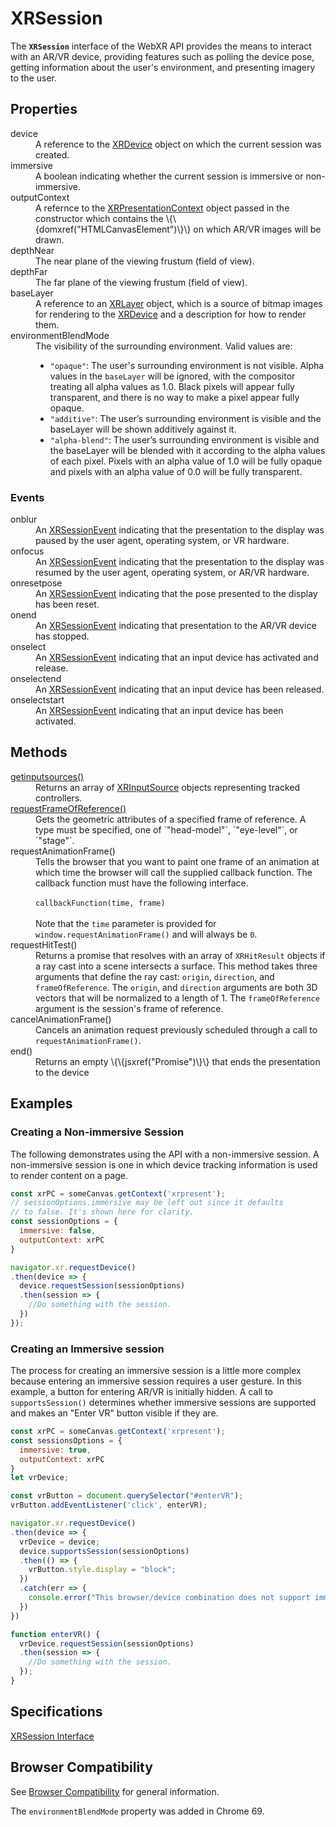 # XRSession

The **`XRSession`** interface of the WebXR API provides the means to interact with an AR/VR device, providing features such as polling the device pose, getting information about the user's environment, and presenting imagery to the user.

## Properties

<dl>
  <dt>device</dt>
  <dd>A reference to the <a href="xrdevice.md">XRDevice</a> object on which the current session was created.</dd>

  <dt>immersive</dt>
  <dd>A boolean indicating whether the current session is immersive or non-immersive.</dd>

  <dt>outputContext</dt>
  <dd>A refernce to the <a href="xrpresentationcontest.md">XRPresentationContext</a> object passed in the constructor which contains the \{\{domxref("HTMLCanvasElement")\}\} on which AR/VR images will be drawn.</dd>

  <dt>depthNear</dt>
  <dd>The near plane of the viewing frustum (field of view).</dd>

  <dt>depthFar</dt>
  <dd>The far plane of the viewing frustum (field of view).</dd>

  <dt>baseLayer</dt>
  <dd>A reference to an <a href="XRLayer">XRLayer</a> object, which is a source of bitmap images for rendering to the <a href="xrdevice.md">XRDevice</a> and a description for how to render them.</dd>

  <dt>environmentBlendMode</dt>
  <dd>The visibility of the surrounding environment. Valid values are:
  <ul>
  <li><code>"opaque"</code>: The user's surrounding environment is not visible. Alpha values in the <code>baseLayer</code> will be ignored, with the compositor treating all alpha values as 1.0. Black pixels will appear fully transparent, and there is no way to make a pixel appear fully opaque.</li>
  <li><code>"additive"</code>: The user’s surrounding environment is visible and the baseLayer will be shown additively against it.</li>
  <li><code>"alpha-blend"</code>: The user’s surrounding environment is visible and the baseLayer will be blended with it according to the alpha values of each pixel. Pixels with an alpha value of 1.0 will be fully opaque and pixels with an alpha value of 0.0 will be fully transparent.</li>
  </ul>
  </dd>
</dl>

### Events

<dl>
  <dt>onblur</dt>
  <dd>An <a href="xrsessionevent">XRSessionEvent</a> indicating that the presentation to the display was paused by the user agent, operating system, or VR hardware.</dd>
  <dt>onfocus</dt>
  <dd>An <a href="xrsessionevent">XRSessionEvent</a> indicating that the presentation to the display was resumed by the user agent, operating system, or AR/VR hardware.</dd>
  <dt>onresetpose</dt>
  <dd>An <a href="xrsessionevent">XRSessionEvent</a> indicating that the pose presented to the display has been reset.</dd>
  <dt>onend</dt>
  <dd>An <a href="xrsessionevent">XRSessionEvent</a> indicating that presentation to the AR/VR device has stopped.</dd>
  <dt>onselect</dt>
  <dd>An <a href="xrsessionevent">XRSessionEvent</a> indicating that an input device has activated and release.</dd>
  <dt>onselectend</dt>
  <dd>An <a href="xrsessionevent">XRSessionEvent</a> indicating that an input device has been released.</dd>
  <dt>onselectstart</dt>
  <dd>An <a href="xrsessionevent">XRSessionEvent</a> indicating that an input device has been activated.</dd>
</dl>

## Methods

<dl>
  <dt><a href="getinputsources">getinputsources()</a></dt>
  <dd>Returns an array of <a href="xrinputsource">XRInputSource</a> objects representing tracked controllers.</dd>

  <dt><a href="requestframeofreference">requestFrameOfReference()</a></dt>
  <dd>Gets the geometric attributes of a specified frame of reference. A type must be specified, one of `"head-model"`, `"eye-level"`, or `"stage"`.</dd>

  <dt>requestAnimationFrame()</dt>
  <dd>Tells the browser that you want to paint one frame of an animation at which time the browser will call the supplied callback function. The callback function must have the following interface.<br/><br/>
  <code>callbackFunction(time, frame)</code><br/><br/>
  Note that the <code>time</code> parameter is provided for <code>window.requestAnimationFrame()</code> and will always be <code>0</code>.
  </dd>

  <dt>requestHitTest()</dt>
  <dd>Returns a promise that resolves with an array of <code>XRHitResult</code> objects if a ray cast into a scene intersects a surface. This method takes three arguments that define the ray cast: <code>origin</code>, <code>direction</code>, and <code>frameOfReference</code>. The <code>origin</code>, and <code>direction</code> arguments are both 3D vectors that will be normalized to a length of 1. The <code>frameOfReference</code> argument is the session's frame of reference.

  <dt>cancelAnimationFrame()</dt>
  <dd>Cancels an animation request previously scheduled through a call to <code>requestAnimationFrame()</code>.</dd>

  <dt>end()</dt>
  <dd>Returns an empty \{\{jsxref("Promise")\}\} that ends the presentation to the device</dd>
</dl>



## Examples

### Creating a Non-immersive Session

The following demonstrates using the API with a non-immersive session. A non-immersive session is one in which device tracking information is used to render content on a page.

```javascript
const xrPC = someCanvas.getContext('xrpresent');
// sessionOptions.immersive may be left out since it defaults
// to false. It's shown here for clarity.
const sessionOptions = {
  immersive: false,
  outputContext: xrPC
}

navigator.xr.requestDevice()
.then(device => {
  device.requestSession(sessionOptions)
  .then(session => {
    //Do something with the session.
  })
});
```

### Creating an Immersive session

The process for creating an immersive session is a little more complex because entering an immersive session requires a user gesture. In this example, a button for entering AR/VR is initially hidden. A call to `supportsSession()` determines whether immersive sessions are supported and makes an "Enter VR" button visible if they are.

```javascript
const xrPC = someCanvas.getContext('xrpresent');
const sessionsOptions = {
  immersive: true,
  outputContext: xrPC
}
let vrDevice;

const vrButton = document.querySelector("#enterVR");
vrButton.addEventListener('click', enterVR);

navigator.xr.requestDevice()
.then(device => {
  vrDevice = device;
  device.supportsSession(sessionOptions)
  .then(() => {
    vrButton.style.display = "block";
  })
  .catch(err => {
    console.error("This browser/device combination does not support immersive sessions.", err);
  })
})

function enterVR() {
  vrDevice.requestSession(sessionOptions)
  .then(session => {
    //Do something with the session.
  });
}
```

## Specifications

[XRSession Interface](https://immersive-web.github.io/webxr/spec/latest/#xrsession-interface)

## Browser Compatibility

See [Browser Compatibility](compatibility) for general information.

The `environmentBlendMode` property was added in Chrome 69.
